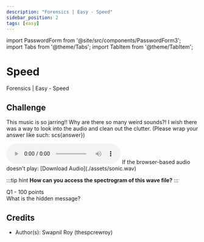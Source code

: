 ```yaml
---
description: "Forensics | Easy - Speed"
sidebar_position: 2
tags: [easy]
---
```


import PasswordForm from '@site/src/components/PasswordForm3';
import Tabs from '@theme/Tabs';
import TabItem from '@theme/TabItem';

# Speed

Forensics | Easy - Speed

## Challenge

This music is so jarring!! Why are there so many weird sounds?! I wish there was a way to look into the audio and clean out the clutter. (Please wrap your answer like such: scs\{answer\})

<audio controls>
  <source src="/assets/ugahacks10/sonic.wav" type="audio/wav"></source>
</audio>
If the browser-based audio doesn't play: [Download Audio](./assets/sonic.wav)

:::tip hint
<b>How can you access the spectrogram of this wave file?</b>
:::

Q1 - 100 points  
What is the hidden message?
<PasswordForm 
    hash="177b313d458854c6b227dfdfe9059802b38e70c91d482e0aa7b466789d05cc591f7c994940cd8f8c60a8a4ec17b75619010fb233536cab335c72dac3bbee7434"
    algorithm="sha512"
    googleFormUrl="https://docs.google.com/forms/d/e/1FAIpQLSehukyoaR8WeLBkYXYmq2cqb9VATCBSHvCO_9cbipi8Chez3w/formResponse"
    entryId="entry.618474535"
/>

<!--
## Solution

<details>
    <summary>Solution Guide</summary>
    1. Exploit 1:
       1. Go to the website ["Image to Audio Spectrogram Player"](https://nsspot.herokuapp.com/imagetoaudio/)
       2. Upload the .wav file
       3. Click play and find the flag
    2. Exploit 2 (More Difficult):
       1. Download audacity
       2. Drag and drop the .wav file
       3. Right click the track and select 'Spectrogram'
    3. Answer: <b>scs\{LIVE AND LEARN\}</b>
</details>
-->

## Credits

- Author(s): Swapnil Roy (thespcrewroy)
